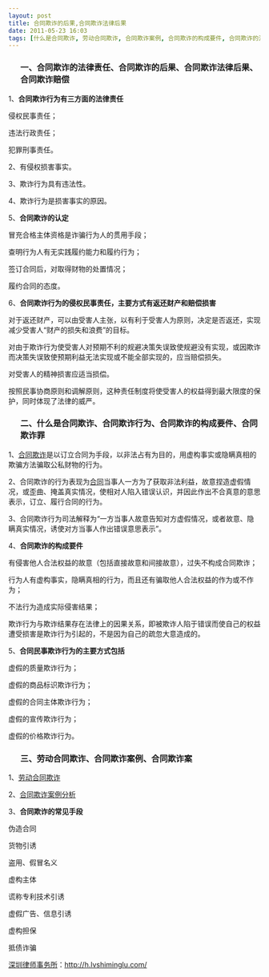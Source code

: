 ```yaml
---
layout: post
title: 合同欺诈的后果,合同欺诈法律后果
date: 2011-05-23 16:03
tags: [什么是合同欺诈, 劳动合同欺诈, 合同欺诈案例, 合同欺诈的构成要件, 合同欺诈的法律责任, 合同欺诈罪, 合同欺诈行为, 合同欺诈赔偿, 合同法, 深圳合同纠纷律师]
---
```

<ol>
<h3>一、合同欺诈的法律责任、合同欺诈的后果、合同欺诈法律后果、合同欺诈赔偿</h3>
</ol>
1、<strong>合同欺诈行为有三方面的法律责任</strong>

侵权民事责任；

违法行政责任；

犯罪刑事责任。

2、有侵权损害事实。

3、欺诈行为具有违法性。

4、欺诈行为是损害事实的原因。

5、<strong>合同欺诈的认定</strong>

冒充合格主体资格是诈骗行为人的贯用手段；

查明行为人有无实践履约能力和履约行为；

签订合同后，对取得财物的处置情况；

履约合同的态度。

6、<strong>合同欺诈行为的侵权民事责任，主要方式有返还财产和赔偿损害</strong>

对于返还财产，可以由受害人主张，以有利于受害人为原则，决定是否返还，实现减少受害人“财产的损失和浪费”的目标。

对由于欺诈行为使受害人对预期不利的规避决策失误致使规避没有实现，或因欺诈而决策失误致使预期利益无法实现或不能全部实现的，应当赔偿损失。

对受害人的精神损害应适当损偿。

按照民事协商原则和调解原则，这种责任制度将使受害人的权益得到最大限度的保护，同时体现了法律的威严。
<ol>
<h3>二、什么是合同欺诈、合同欺诈行为、合同欺诈的构成要件、合同欺诈罪</h3>
</ol>
1、<a href="http://h.lvshiminglu.com/law/735.html" target="_blank">合同欺诈</a>是以订立合同为手段，以非法占有为目的，用虚构事实或隐瞒真相的欺骗方法骗取公私财物的行为。

2、合同欺诈的行为表现为<a href="http://h.lvshiminglu.com/law/category/contract" target="_blank">合同</a>当事人一方为了获取非法利益，故意捏造虚假情况，或歪曲、掩盖真实情况，使相对人陷入错误认识，并因此作出不合真意的意思表示，订立、履行合同的行为。

3、合同欺诈行为司法解释为“一方当事人故意告知对方虚假情况，或者故意、隐瞒真实情况，诱使对方当事人作出错误意思表示”。

4、<strong>合同欺诈的构成要件</strong>

有侵害他人合法权益的故意（包括直接故意和间接故意），过失不构成合同欺诈；

行为人有虚构事实，隐瞒真相的行为，而且还有骗取他人合法权益的作为或不作为；

不法行为造成实际侵害结果；

欺诈行为与欺诈结果存在法律上的因果关系，即被欺诈人陷于错误而使自己的权益遭受损害是欺诈行为引起的，不是因为自己的疏忽大意造成的。

5、<strong>合同民事欺诈行为的主要方式包括</strong>

虚假的质量欺诈行为；

虚假的商品标识欺诈行为；

虚假的合同主体欺诈行为；

虚假的宣传欺诈行为；

虚假的价格欺诈行为。
<ol>
<h3>三、劳动合同欺诈、合同欺诈案例、合同欺诈案</h3>
</ol>
1、<a href="http://zhidao.baidu.com/q?ct=17&amp;pn=0&amp;tn=ikaslist&amp;rn=10&amp;word=%C0%CD%B6%AF%BA%CF%CD%AC%C6%DB%D5%A9" target="_blank">劳动合同欺诈</a>

2、<a href="http://www.110.com/zhuanti/hetongqizha/anli/" target="_blank">合同欺诈案例分析</a>

3、<strong>合同欺诈的常见手段</strong>

伪造合同

货物引诱

盗用、假冒名义

虚构主体

谎称专利技术引诱

虚假广告、信息引诱

虚构担保

抵债诈骗

<a href="http://h.lvshiminglu.com/">深圳律师事务所</a>：<a href="http://h.lvshiminglu.com/">http://h.lvshiminglu.com/</a>

